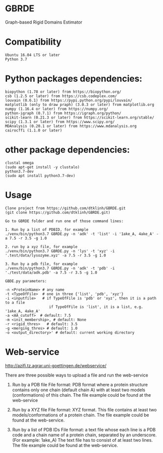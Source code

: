 # GBRDE
Graph-based Rigid Domains Estimator
# Compatibility
    Ubuntu 16.04 LTS or later
    Python 3.7
# Python packages dependencies:
    biopython (1.78 or later) from https://biopython.org/
    csb (1.2.5 or later) from https://csb.codeplex.com/
    louvain (0.6.1) from https://pypi.python.org/pypi/louvain/
    matplotlib (only to draw praph) (3.0.3 or later) from matplotlib.org
    numpy (1.16.4 or later) from https://numpy.org/
    python-igraph (0.7.1) from https://igraph.org/python/
    scikit-learn (0.21.3 or later) from https://scikit-learn.org/stable/
    scipy (1.3.1 or later) from https://www.scipy.org/
    MDAnalysis (0.20.1 or later) from https://www.mdanalysis.org
    cairocffi (1.1.0 or later)
# other package dependencies:
    clustal omega
    (sudo apt-get install -y clustalo)
    python3.7-dev
    (sudo apt install python3.7-dev)
# Usage
    Clone project from https://github.com/dtklinh/GBRDE.git
    (git clone https://github.com/dtklinh/GBRDE.git)
    
    Go to GBRDE folder and run one of those command lines:

    1. Run by a list of PDBID, for example
    ./venv/bin/python3.7 GBRDE.py -n 'adk' -t 'list' -i '1ake_A, 4ake_A' -a 7.5 -r 3.5 -g 1.0

    2. run by a xyz file, for example
    ./venv/bin/python3.7 GBRDE.py -n 'lys' -t 'xyz' -i '.test/data/lysozyme.xyz' -a 7.5 -r 3.5 -g 1.0

    3. Run by a pdb file, for example
    ./venv/bin/python3.7 GBRDE.py -n 'adk' -t 'pdb' -i './test/data/adk.pdb' -a 7.5 -r 3.5 -g 1.0
    
    GBDE.py parameters:

    -n <ProteinName> # any name
    -t <TypeOfFile>  # one in three {'list', 'pdb', 'xyz'}
    -i <inputfile>   # if TypeOfFile is 'pdb' or 'xyz', then it is a path to a file
                        if TypeOfFile is 'list', it is a list, e.g. '1ake_A, 4ake_A'
    -a <AA_cutoff>  # default: 7.5
    -m <init_membership>, # default: None
    -r <rigid_thres>   # default: 3.5
    -g <merging_thres> # default: 1.0
    -o <output_directory>' # default: current working directory

# Web-service
http://azifi.tz.agrar.uni-goettingen.de/webservice/

There are three possible ways to upload a file and run the web-service

1) Run by a PDB file
File format: PDB format where a protein structure contains only one chain (default chain A) 
   with at least two models (conformations) of this chain. The file example could be found
   at the web-service
   
2) Run by a XYZ file
File format: XYZ format.
   This file contains at least two models/conformations of a protein chain.
   The file example could be found at the web-service.
   
3) Run by a list of PDB IDs
File format: a text file whose each line is a PDB code and a chain name of 
   a protein chain, separated by an underscore. 
   (For example: 1ake_A)
   The text file has to consist of at least two lines.
   The file example could be found at the web-service.
   